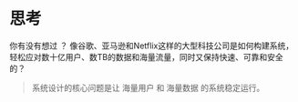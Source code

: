 # 思考
你有没有想过 ？
像谷歌、亚马逊和Netflix这样的大型科技公司是如何构建系统，轻松应对数十亿用户、数TB的数据和海量流量，同时又保持快速、可靠和安全的？

> 系统设计的核心问题是让 海量用户 和 海量数据 的系统稳定运行。